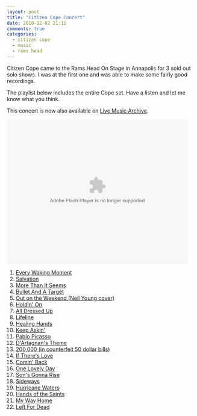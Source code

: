 ```yaml
---
layout: post
title: "Citizen Cope Concert"
date: 2010-12-02 21:11
comments: true
categories:
  - citizen cope
  - music
  - rams head
---
```

Citizen Cope came to the Rams Head On Stage in Annapolis for 3 sold out solo shows.  I was at the first one and was able to make some fairly good recordings.

The playlist below includes the entire Cope set.  Have a listen and let me know what you think.

This concert is now also available on [Live Music Archive](http://www.archive.org/details/CitizenCope-LiveAtRamsHeadOnStage-26Nov2010).

<object width="480" height="385"><param name="movie" value="http://www.youtube.com/p/BFA9AD670D22F8CF?hl=en_US&amp;fs=1"><param name="allowFullScreen" value="true"><param name="allowscriptaccess" value="always"><embed src="http://www.youtube.com/p/BFA9AD670D22F8CF?hl=en_US&amp;fs=1" type="application/x-shockwave-flash" allowscriptaccess="always" allowfullscreen="true" width="480" height="385"></embed></object>

1. [Every Waking Moment](http://www.youtube.com/watch?v=CkCmd9Q8UMg)
1. [Salvation](http://www.youtube.com/watch?v=ka9vdrXATt4)
1. [More Than It Seems](http://www.youtube.com/watch?v=-acD44WayGE)
1. [Bullet And A Target](http://www.youtube.com/watch?v=R2SVcBRIuoo)
1. [Out on the Weekend (Neil Young cover)](http://www.youtube.com/watch?v=cMvpUNQ9sHo)
1. [Holdin' On](http://www.youtube.com/watch?v=JAWyAUbjuGA)
1. [All Dressed Up](http://www.youtube.com/watch?v=U-cQNWG6KRY)
1. [Lifeline](http://www.youtube.com/watch?v=nmHubW0xt3M)
1. [Healing Hands](http://www.youtube.com/watch?v=MoLXeIvsFag)
1. [Keep Askin'](http://www.youtube.com/watch?v=bQw97HbKiZA)
1. [Pablo Picasso](http://www.youtube.com/watch?v=IdcHdaCnHLg)
1. [D'Artagnan's Theme](http://www.youtube.com/watch?v=ASrQHQ367hg)
1. [200,000 (in counterfeit 50 dollar bills)](http://www.youtube.com/watch?v=GFaVnSLKGBY)
1. [If There's Love](http://www.youtube.com/watch?v=7d2_C-0DVuo)
1. [Comin' Back](http://www.youtube.com/watch?v=_HBFALRUiq8)
1. [One Lovely Day](http://www.youtube.com/watch?v=zcC3D7MZOUc)
1. [Son's Gonna Rise](http://www.youtube.com/watch?v=CeUeag43IR8)
1. [Sideways](http://www.youtube.com/watch?v=mWfW0Kgoqmc)
1. [Hurricane Waters](http://www.youtube.com/watch?v=Y3cqhOqq7hw)
1. [Hands of the Saints](http://www.youtube.com/watch?v=xetaamjGX24)
1. [My Way Home](http://www.youtube.com/watch?v=RtyNYbuyE_w)
1. [Left For Dead](http://www.youtube.com/watch?v=5_8GmyA4V6U)
